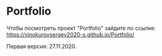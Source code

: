   # Portfolio
  Чтобы посмотреть проект "Portfolio" зайдите по ссылке:
  https://vinokurovsergey2020-s.github.io/Portfolio/

  Первая версия: 27.11.2020.

